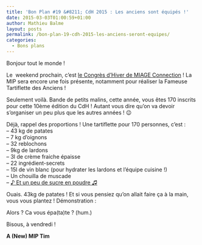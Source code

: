 ```yaml
---
title: 'Bon Plan #19 &#8211; CdH 2015 : Les anciens sont équipés !'
date: 2015-03-03T01:00:59+01:00
author: Mathieu Balme
layout: posts
permalink: /bon-plan-19-cdh-2015-les-anciens-seront-equipes/
categories:
  - Bons plans
---
```

Bonjour tout le monde !

Le  weekend prochain, c&#8217;est <a href="https://www.facebook.com/events/926253174051523" target="_blank">le Congrès d&#8217;Hiver de MIAGE Connection</a> ! La MIP sera encore une fois présente, notamment pour réaliser la Fameuse Tartiflette des Anciens !

Seulement voilà. Bande de petits malins, cette année, vous êtes 170 inscrits pour cette 10ème édition du CdH ! Autant vous dire qu&#8217;on va devoir s&#8217;organiser un peu plus que les autres années ! 😉

Déjà, rappel des proportions ! Une tartiflette pour 170 personnes, c&#8217;est :  
&#8211; 43 kg de patates  
&#8211; 7 kg d&#8217;oignons  
&#8211; 32 reblochons  
&#8211; 9kg de lardons  
&#8211; 3l de crème fraiche épaisse  
&#8211; 22 ingrédient-secrets  
&#8211; 15l de vin blanc (pour hydrater les lardons et l&#8217;équipe cuisine !)  
&#8211; Un chouilla de muscade  
&#8211; <a href="https://youtu.be/shi9C368X0s?t=1m27s" target="_blank">♪ Et un peu de sucre en poudre ♫</a>

Ouais. 43kg de patates ! Et si vous pensiez qu&#8217;on allait faire ça à la main, vous vous plantez ! Démonstration :



Alors ? Ca vous épa(ta)te ? (hum.)

Bisous, à vendredi !

**A (New) MIP Tim**
